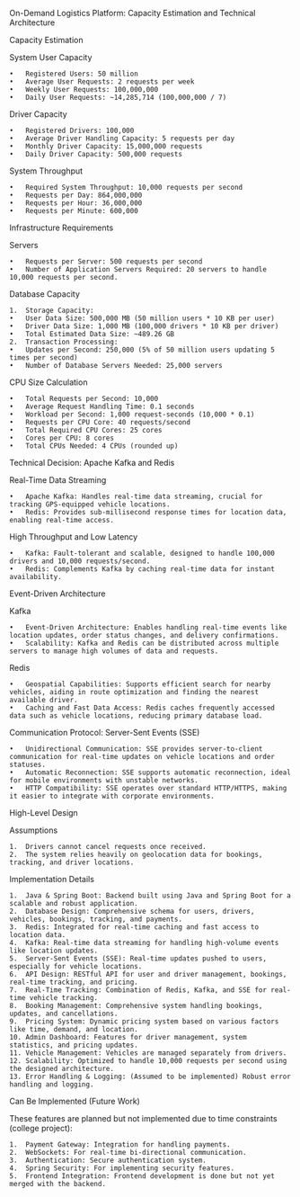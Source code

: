 On-Demand Logistics Platform: Capacity Estimation and Technical Architecture

Capacity Estimation

System User Capacity

	•	Registered Users: 50 million
	•	Average User Requests: 2 requests per week
	•	Weekly User Requests: 100,000,000
	•	Daily User Requests: ~14,285,714 (100,000,000 / 7)

Driver Capacity

	•	Registered Drivers: 100,000
	•	Average Driver Handling Capacity: 5 requests per day
	•	Monthly Driver Capacity: 15,000,000 requests
	•	Daily Driver Capacity: 500,000 requests

System Throughput

	•	Required System Throughput: 10,000 requests per second
	•	Requests per Day: 864,000,000
	•	Requests per Hour: 36,000,000
	•	Requests per Minute: 600,000

Infrastructure Requirements

Servers

	•	Requests per Server: 500 requests per second
	•	Number of Application Servers Required: 20 servers to handle 10,000 requests per second.

Database Capacity

	1.	Storage Capacity:
	•	User Data Size: 500,000 MB (50 million users * 10 KB per user)
	•	Driver Data Size: 1,000 MB (100,000 drivers * 10 KB per driver)
	•	Total Estimated Data Size: ~489.26 GB
	2.	Transaction Processing:
	•	Updates per Second: 250,000 (5% of 50 million users updating 5 times per second)
	•	Number of Database Servers Needed: 25,000 servers

CPU Size Calculation

	•	Total Requests per Second: 10,000
	•	Average Request Handling Time: 0.1 seconds
	•	Workload per Second: 1,000 request-seconds (10,000 * 0.1)
	•	Requests per CPU Core: 40 requests/second
	•	Total Required CPU Cores: 25 cores
	•	Cores per CPU: 8 cores
	•	Total CPUs Needed: 4 CPUs (rounded up)

Technical Decision: Apache Kafka and Redis

Real-Time Data Streaming

	•	Apache Kafka: Handles real-time data streaming, crucial for tracking GPS-equipped vehicle locations.
	•	Redis: Provides sub-millisecond response times for location data, enabling real-time access.

High Throughput and Low Latency

	•	Kafka: Fault-tolerant and scalable, designed to handle 100,000 drivers and 10,000 requests/second.
	•	Redis: Complements Kafka by caching real-time data for instant availability.

Event-Driven Architecture

Kafka

	•	Event-Driven Architecture: Enables handling real-time events like location updates, order status changes, and delivery confirmations.
	•	Scalability: Kafka and Redis can be distributed across multiple servers to manage high volumes of data and requests.

Redis

	•	Geospatial Capabilities: Supports efficient search for nearby vehicles, aiding in route optimization and finding the nearest available driver.
	•	Caching and Fast Data Access: Redis caches frequently accessed data such as vehicle locations, reducing primary database load.

Communication Protocol: Server-Sent Events (SSE)

	•	Unidirectional Communication: SSE provides server-to-client communication for real-time updates on vehicle locations and order statuses.
	•	Automatic Reconnection: SSE supports automatic reconnection, ideal for mobile environments with unstable networks.
	•	HTTP Compatibility: SSE operates over standard HTTP/HTTPS, making it easier to integrate with corporate environments.

High-Level Design

Assumptions

	1.	Drivers cannot cancel requests once received.
	2.	The system relies heavily on geolocation data for bookings, tracking, and driver locations.

Implementation Details

	1.	Java & Spring Boot: Backend built using Java and Spring Boot for a scalable and robust application.
	2.	Database Design: Comprehensive schema for users, drivers, vehicles, bookings, tracking, and payments.
	3.	Redis: Integrated for real-time caching and fast access to location data.
	4.	Kafka: Real-time data streaming for handling high-volume events like location updates.
	5.	Server-Sent Events (SSE): Real-time updates pushed to users, especially for vehicle locations.
	6.	API Design: RESTful API for user and driver management, bookings, real-time tracking, and pricing.
	7.	Real-Time Tracking: Combination of Redis, Kafka, and SSE for real-time vehicle tracking.
	8.	Booking Management: Comprehensive system handling bookings, updates, and cancellations.
	9.	Pricing System: Dynamic pricing system based on various factors like time, demand, and location.
	10.	Admin Dashboard: Features for driver management, system statistics, and pricing updates.
	11.	Vehicle Management: Vehicles are managed separately from drivers.
	12.	Scalability: Optimized to handle 10,000 requests per second using the designed architecture.
	13.	Error Handling & Logging: (Assumed to be implemented) Robust error handling and logging.

Can Be Implemented (Future Work)

These features are planned but not implemented due to time constraints (college project):

	1.	Payment Gateway: Integration for handling payments.
	2.	WebSockets: For real-time bi-directional communication.
	3.	Authentication: Secure authentication system.
	4.	Spring Security: For implementing security features.
	5.	Frontend Integration: Frontend development is done but not yet merged with the backend.

